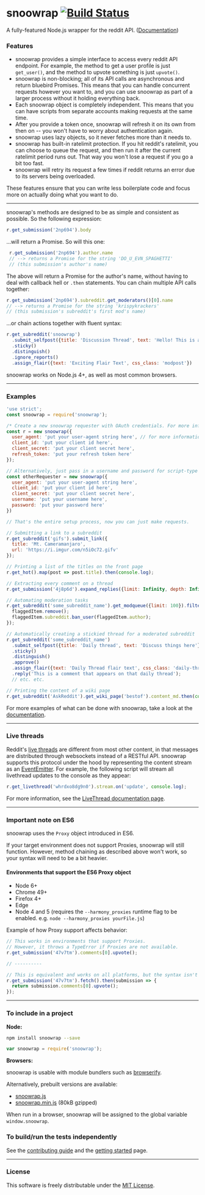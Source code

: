 # snoowrap [![Build Status](https://travis-ci.org/not-an-aardvark/snoowrap.svg?branch=v1.6.2)](https://travis-ci.org/not-an-aardvark/snoowrap)

A fully-featured Node.js wrapper for the reddit API. ([Documentation](https://not-an-aardvark.github.io/snoowrap))

### Features

* snoowrap provides a simple interface to access every reddit API endpoint. For example, the method to get a user profile is just `get_user()`, and the method to upvote something is just `upvote()`.
* snoowrap is non-blocking; all of its API calls are asynchronous and return bluebird Promises. This means that you can handle concurrent requests however you want to, and you can use snoowrap as part of a larger process without it holding everything back.
* Each snoowrap object is completely independent. This means that you can have scripts from separate accounts making requests at the same time.
* After you provide a token once, snoowrap will refresh it on its own from then on -- you won't have to worry about authentication again.
* snoowrap uses lazy objects, so it never fetches more than it needs to.
* snoowrap has built-in ratelimit protection. If you hit reddit's ratelimit, you can choose to queue the request, and then run it after the current ratelimit period runs out. That way you won't lose a request if you go a bit too fast.
* snoowrap will retry its request a few times if reddit returns an error due to its servers being overloaded.

These features ensure that you can write less boilerplate code and focus more on actually doing what you want to do.

---

snoowrap's methods are designed to be as simple and consistent as possible. So the following expression:

```js
r.get_submission('2np694').body
```
...will return a Promise. So will this one:
```js
 r.get_submission('2np694').author.name
 // --> returns a Promise for the string 'DO_U_EVN_SPAGHETTI'
 // (this submission's author's name)
 ```
The above will return a Promise for the author's name, without having to deal with callback hell or `.then` statements. You can chain multiple API calls together:

```js
r.get_submission('2np694').subreddit.get_moderators()[0].name
// --> returns a Promise for the string 'krispykrackers'
// (this submission's subreddit's first mod's name)
```
...or chain actions together with fluent syntax:

```js
r.get_subreddit('snoowrap')
  .submit_selfpost({title: 'Discussion Thread', text: 'Hello! This is a thread'})
  .sticky()
  .distinguish()
  .ignore_reports()
  .assign_flair({text: 'Exciting Flair Text', css_class: 'modpost'})
```

snoowrap works on Node.js 4+, as well as most common browsers.

---

### Examples

```js
'use strict';
const snoowrap = require('snoowrap');

/* Create a new snoowrap requester with OAuth credentials. For more information on how to get valid credentials, see here: https://github.com/not-an-aardvark/reddit-oauth-helper */
const r = new snoowrap({
  user_agent: 'put your user-agent string here', // for more information, see: https://github.com/reddit/reddit/wiki/API
  client_id: 'put your client id here',
  client_secret: 'put your client secret here',
  refresh_token: 'put your refresh token here'
});

// Alternatively, just pass in a username and password for script-type apps.
const otherRequester = new snoowrap({
  user_agent: 'put your user-agent string here',
  client_id: 'put your client id here',
  client_secret: 'put your client secret here',
  username: 'put your username here',
  password: 'put your password here'
})

// That's the entire setup process, now you can just make requests.

// Submitting a link to a subreddit
r.get_subreddit('gifs').submit_link({
  title: 'Mt. Cameramanjaro',
  url: 'https://i.imgur.com/n5iOc72.gifv'
});

// Printing a list of the titles on the front page
r.get_hot().map(post => post.title).then(console.log);

// Extracting every comment on a thread
r.get_submission('4j8p6d').expand_replies({limit: Infinity, depth: Infinity}).then(console.log)

// Automating moderation tasks
r.get_subreddit('some_subreddit_name').get_modqueue({limit: 100}).filter(someRemovalCondition).forEach(flaggedItem => {
  flaggedItem.remove();
  flaggedItem.subreddit.ban_user(flaggedItem.author);
});

// Automatically creating a stickied thread for a moderated subreddit
r.get_subreddit('some_subreddit_name')
  .submit_selfpost({title: 'Daily thread', text: 'Discuss things here'})
  .sticky()
  .distinguish()
  .approve()
  .assign_flair({text: 'Daily Thread flair text', css_class: 'daily-thread'})
  .reply('This is a comment that appears on that daily thread');
  // etc. etc.

// Printing the content of a wiki page
r.get_subreddit('AskReddit').get_wiki_page('bestof').content_md.then(console.log);

```

For more examples of what can be done with snoowrap, take a look at the [documentation](https://not-an-aardvark.github.io/snoowrap).

---

### Live threads

Reddit's [live threads](https://www.reddit.com/r/live/wiki/index) are different from most other content, in that messages are distributed through websockets instead of a RESTful API. snoowrap supports this protocol under the hood by representing the content stream as an [EventEmitter](https://nodejs.org/api/events.html#events_class_eventemitter). For example, the following script will stream all livethread updates to the console as they appear:

```js
r.get_livethread('whrdxo8dg9n0').stream.on('update', console.log);
```

For more information, see the [LiveThread documentation page](https://not-an-aardvark.github.io/snoowrap/LiveThread.html).

---

### Important note on ES6

snoowrap uses the `Proxy` object introduced in ES6.

If your target environment does not support Proxies, snoowrap will still function. However, method chaining as described above won't work, so your syntax will need to be a bit heavier.

#### Environments that support the ES6 Proxy object

* Node 6+
* Chrome 49+
* Firefox 4+
* Edge
* Node 4 and 5 (requires the `--harmony_proxies` runtime flag to be enabled. e.g. `node --harmony_proxies yourFile.js`)

Example of how Proxy support affects behavior:

```js
// This works in environments that support Proxies.
// However, it throws a TypeError if Proxies are not available.
r.get_submission('47v7tm').comments[0].upvote();

// ----------

// This is equivalent and works on all platforms, but the syntax isn't as nice.
r.get_submission('47v7tm').fetch().then(submission => {
  return submission.comments[0].upvote();
});

```

---

### To include in a project

**Node:**

```bash
npm install snoowrap --save
```
```js
var snoowrap = require('snoowrap');
```

**Browsers:**

snoowrap is usable with module bundlers such as [browserify](http://browserify.org/).

Alternatively, prebuilt versions are available:

* [snoowrap.js](https://not-an-aardvark.github.io/snoowrap/snoowrap-v1.js)
* [snoowrap.min.js](https://not-an-aardvark.github.io/snoowrap/snoowrap-v1.min.js) (80kB gzipped)

When run in a browser, snoowrap will be assigned to the global variable `window.snoowrap`.

### To build/run the tests independently
See the [contributing guide](https://github.com/not-an-aardvark/snoowrap/blob/master/CONTRIBUTING.md) and the [getting started](https://github.com/not-an-aardvark/snoowrap/blob/master/src/README.md) page.

---

### License

This software is freely distributable under the [MIT License](https://github.com/not-an-aardvark/snoowrap/blob/master/LICENSE.md).
